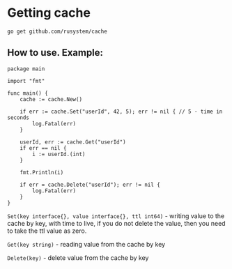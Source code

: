 # Getting cache

``` 
go get github.com/rusystem/cache
```

## How to use. Example:

````
package main

import "fmt"

func main() {
    cache := cache.New()

    if err := cache.Set("userId", 42, 5); err != nil { // 5 - time in seconds
        log.Fatal(err)
    }
    
    userId, err := cache.Get("userId")
    if err == nil {
        i := userId.(int)
    }

    fmt.Println(i)

    if err = cache.Delete("userId"); err != nil {
        log.Fatal(err)
    }
}
````

``Set(key interface{}, value interface{}, ttl int64)`` - writing value to the cache by key, with time to live, if you do not delete the value, then you need to take the ttl value as zero.

``Get(key string)`` - reading value from the cache by key

``Delete(key)`` - delete value from the cache by key
